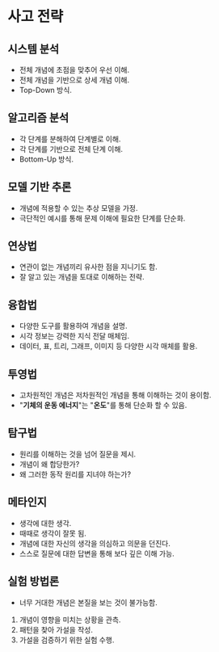 # 사고 전략
## 시스템 분석
* 전체 개념에 초점을 맞추어 우선 이해.
* 전체 개념을 기반으로 상세 개념 이해.
* Top-Down 방식.
## 알고리즘 분석
* 각 단계를 분해하여 단계별로 이해.
* 각 단계를 기반으로 전체 단계 이해.
* Bottom-Up 방식.
## 모델 기반 추론
* 개념에 적용할 수 있는 추상 모델을 가정.
* 극단적인 예시를 통해 문제 이해에 필요한 단계를 단순화.
## 연상법
* 연관이 없는 개념끼리 유사한 점을 지니기도 함.
* 잘 알고 있는 개념을 토대로 이해하는 전략.
## 융합법
* 다양한 도구를 활용하여 개념을 설명.
* 시각 정보는 강력한 지식 전달 매체임.
* 데이터, 표, 트리, 그래프, 이미지 등 다양한 시각 매체를 활용.
## 투영법
* 고차원적인 개념은 저차원적인 개념을 통해 이해하는 것이 용이함.
* "**기체의 운동 에너지**"는 "**온도**"를 통해 단순화 할 수 있음.
## 탐구법
* 원리를 이해하는 것을 넘어 질문을 제시.
* 개념이 왜 합당한가?
* 왜 그러한 동작 원리를 지녀야 하는가?
## 메타인지
* 생각에 대한 생각.
* 때때로 생각이 잘못 됨.
* 개념에 대한 자신의 생각을 의심하고 의문을 던진다.
* 스스로 질문에 대한 답변을 통해 보다 깊은 이해 가능.
## 실험 방법론
* 너무 거대한 개념은 본질을 보는 것이 불가능함.
1. 개념이 영향을 미치는 상황을 관측.
1. 패턴을 찾아 가설을 작성.
1. 가설을 검증하기 위한 실험 수행.